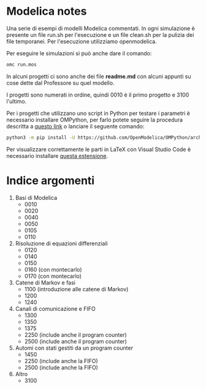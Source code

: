 # Modelica notes

Una serie di esempi di modelli Modelica commentati. In ogni simulazione è presente un file run.sh per l'esecuzione e un file clean.sh per la pulizia dei file temporanei. Per l'esecuzione utilizziamo openmodelica.

Per eseguire le simulazioni si può anche dare il comando:
```bash
omc run.mos
```

In alcuni progetti ci sono anche dei file **readme.md** con alcuni appunti su cose dette dal Professore su quel modello.

I progetti sono numerati in ordine, quindi 0010 è il primo progetto e 3100 l'ultimo.

Per i progetti che utilizzano uno script in Python per testare i parametri è necessario installare OMPython, per farlo potete seguire la procedura descritta a [questo link](https://github.com/OpenModelica/OMPython) o lanciare il seguente comando:

```bash
python3 -m pip install -U https://github.com/OpenModelica/OMPython/archive/master.zip
```

Per visualizzare correttamente le parti in LaTeX con Visual Studio Code è necessario installare [questa estensione](https://marketplace.visualstudio.com/items?itemName=yzhang.markdown-all-in-one).

# Indice argomenti
1. Basi di Modelica
   * 0010
   * 0020
   * 0040
   * 0050
   * 0105
   * 0110 
2. Risoluzione di equazioni differenziali
   * 0120
   * 0140
   * 0150
   * 0160 (con montecarlo)
   * 0170 (con montecarlo)
3. Catene di Markov e fasi
   * 1100 (introduzione alle catene di Markov)
   * 1200
   * 1240
4. Canali di comunicazione e FIFO
   * 1300
   * 1350
   * 1375
   * 2250 (include anche il program counter)
   * 2500 (include anche il program counter)
5. Automi con stati gestiti da un program counter
   * 1450
   * 2250 (include anche la FIFO)
   * 2500 (include anche la FIFO)
6. Altro
   * 3100